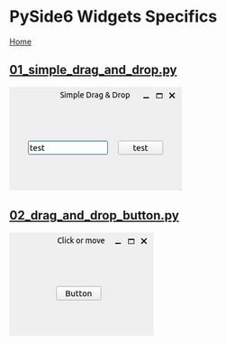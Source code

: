 # PySide6 Widgets Specifics

[Home](https://github.com/Erriez/pyside6-getting-started#PySide6-Examples)

## [01_simple_drag_and_drop.py](01_simple_drag_and_drop.py)

![01_simple_drag_and_drop](01_simple_drag_and_drop.png)

## [02_drag_and_drop_button.py](02_drag_and_drop_button.py)

![02_drag_and_drop_button](02_drag_and_drop_button.png)
